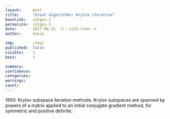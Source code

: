 ```yaml
---
layout:     post
title:      "Great algorithms: Krylov iteration"
baselink:   /algos-1
permalink:  /algos-1
date:       2017-08-15  <!--site.time-->
author:     Gavin

img:        /img/
published:	false
visible: 	1
best:		1

summary:    
confidence:	
categories: 
warnings:	
count:		
---
```


1950: Krylov subspace iteration methods. Krylov  subspaces  are  spanned  by  powers  of  a  matrix  applied  to  an  initial
conjugate gradient method, for symmetric and positive definite.

